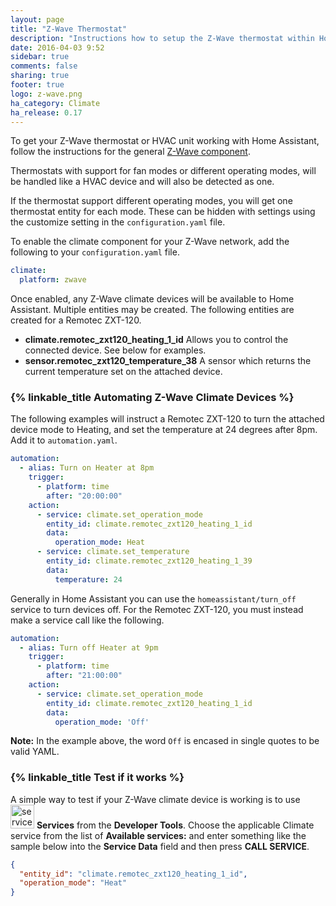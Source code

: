 ```yaml
---
layout: page
title: "Z-Wave Thermostat"
description: "Instructions how to setup the Z-Wave thermostat within Home Assistant."
date: 2016-04-03 9:52
sidebar: true
comments: false
sharing: true
footer: true
logo: z-wave.png
ha_category: Climate
ha_release: 0.17
---
```



To get your Z-Wave thermostat or HVAC unit working with Home Assistant, follow the instructions for the general [Z-Wave component](/getting-started/z-wave/).

<p class='note'>
Thermostats with support for fan modes or different operating modes, will be handled like a HVAC device and will also be detected as one. 

If the thermostat support different operating modes, you will get one thermostat entity for each mode. These can be hidden with settings using the customize setting in the `configuration.yaml` file.
</p>

To enable the climate component for your Z-Wave network, add the following to your `configuration.yaml` file.

```yaml
climate:
  platform: zwave
```

Once enabled, any Z-Wave climate devices will be available to Home Assistant. Multiple entities may be created. The following entities are created for a Remotec ZXT-120.

- **climate.remotec_zxt120_heating_1_id** Allows you to control the connected device. See below for examples.
- **sensor.remotec_zxt120_temperature_38** A sensor which returns the current temperature set on the attached device.

### {% linkable_title Automating Z-Wave Climate Devices %}

The following examples will instruct a Remotec ZXT-120 to turn the attached device mode to Heating, and set the temperature at 24 degrees after 8pm. Add it to `automation.yaml`.

```yaml
automation:
  - alias: Turn on Heater at 8pm
    trigger:
      - platform: time
        after: "20:00:00"
    action:
      - service: climate.set_operation_mode
        entity_id: climate.remotec_zxt120_heating_1_id
        data:
          operation_mode: Heat
      - service: climate.set_temperature
        entity_id: climate.remotec_zxt120_heating_1_39
        data:
          temperature: 24
```

Generally in Home Assistant you can use the `homeassistant/turn_off` service to turn devices off. For the Remotec ZXT-120, you must instead make a service call like the following.

```yaml
automation:
  - alias: Turn off Heater at 9pm
    trigger:
      - platform: time
        after: "21:00:00"
    action:
      - service: climate.set_operation_mode
        entity_id: climate.remotec_zxt120_heating_1_id
        data:
          operation_mode: 'Off'
```

**Note:** In the example above, the word `Off` is encased in single quotes to be valid YAML.

### {% linkable_title Test if it works %}

A simple way to test if your Z-Wave climate device is working is to use <img src='/images/screenshots/developer-tool-services-icon.png' alt='service developer tool icon' class="no-shadow" height="38" /> **Services** from the **Developer Tools**. Choose the applicable Climate service from the list of **Available services:** and enter something like the sample below into  the **Service Data** field and then press **CALL SERVICE**.

```json
{
  "entity_id": "climate.remotec_zxt120_heating_1_id",
  "operation_mode": "Heat"
}
```

